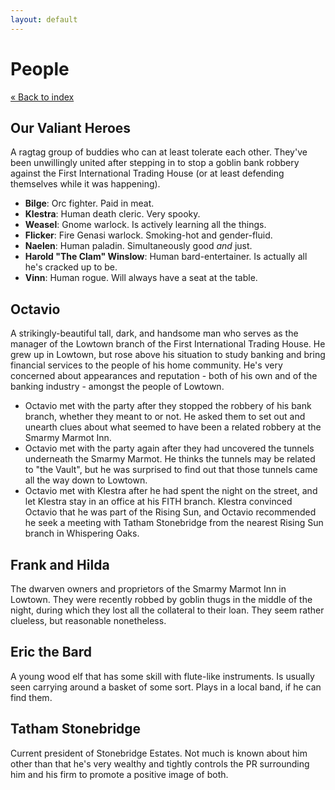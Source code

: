 ```yaml
---
layout: default
---
```

# People

[« Back to index](/bnb)

## Our Valiant Heroes

A ragtag group of buddies who can at least tolerate each other. They've been unwillingly united after stepping in to stop a goblin bank robbery against the First International Trading House (or at least defending themselves while it was happening).

* __Bilge__: Orc fighter. Paid in meat.
* __Klestra__: Human death cleric. Very spooky.
* __Weasel__: Gnome warlock. Is actively learning all the things.
* __Flicker__: Fire Genasi warlock. Smoking-hot and gender-fluid.
* __Naelen__: Human paladin. Simultaneously good _and_ just.
* __Harold "The Clam" Winslow__: Human bard-entertainer. Is actually all he's cracked up to be.
* __Vinn__: Human rogue. Will always have a seat at the table.

## Octavio

A strikingly-beautiful tall, dark, and handsome man who serves as the manager of the Lowtown branch of the First International Trading House. He grew up in Lowtown, but rose above his situation to study banking and bring financial services to the people of his home community. He's very concerned about appearances and reputation - both of his own and of the banking industry - amongst the people of Lowtown.

* Octavio met with the party after they stopped the robbery of his bank branch, whether they meant to or not. He asked them to set out and unearth clues about what seemed to have been a related robbery at the Smarmy Marmot Inn.
* Octavio met with the party again after they had uncovered the tunnels underneath the Smarmy Marmot. He thinks the tunnels may be related to "the Vault", but he was surprised to find out that those tunnels came all the way down to Lowtown.
* Octavio met with Klestra after he had spent the night on the street, and let Klestra stay in an office at his FITH branch. Klestra convinced Octavio that he was part of the Rising Sun, and Octavio recommended he seek a meeting with Tatham Stonebridge from the nearest Rising Sun branch in Whispering Oaks.

## Frank and Hilda

The dwarven owners and proprietors of the Smarmy Marmot Inn in Lowtown. They were recently robbed by goblin thugs in the middle of the night, during which they lost all the collateral to their loan. They seem rather clueless, but reasonable nonetheless.

## Eric the Bard

A young wood elf that has some skill with flute-like instruments. Is usually seen carrying around a basket of some sort. Plays in a local band, if he can find them.

## Tatham Stonebridge

Current president of Stonebridge Estates. Not much is known about him other than that he's very wealthy and tightly controls the PR surrounding him and his firm to promote a positive image of both.